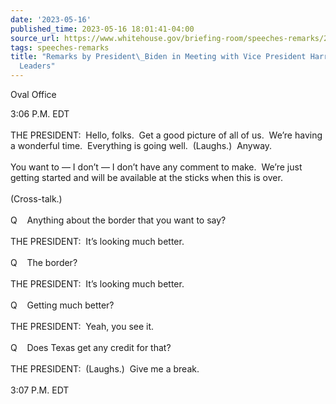 ```yaml
---
date: '2023-05-16'
published_time: 2023-05-16 18:01:41-04:00
source_url: https://www.whitehouse.gov/briefing-room/speeches-remarks/2023/05/16/remarks-by-president-biden-in-meeting-with-vice-president-harris-and-congressional-leaders/
tags: speeches-remarks
title: "Remarks by President\_Biden in Meeting with Vice President Harris and Congressional\_\
  Leaders"
---
```

 
Oval Office

3:06 P.M. EDT  
   
THE PRESIDENT:  Hello, folks.  Get a good picture of all of us.  We’re
having a wonderful time.  Everything is going well.  (Laughs.) 
Anyway.   
   
You want to — I don’t — I don’t have any comment to make.  We’re just
getting started and will be available at the sticks when this is
over.   
   
(Cross-talk.)  
   
Q    Anything about the border that you want to say?  
   
THE PRESIDENT:  It’s looking much better.  
   
Q    The border?  
   
THE PRESIDENT:  It’s looking much better.   
   
Q    Getting much better?  
   
THE PRESIDENT:  Yeah, you see it.   
   
Q    Does Texas get any credit for that?  
   
THE PRESIDENT:  (Laughs.)  Give me a break.   
   
3:07 P.M. EDT  
 
